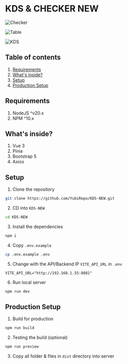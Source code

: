 # KDS & CHECKER NEW

![Checker](https://github.com/user-attachments/assets/b571da47-ca11-4c5c-b2ba-2e1808c7404b)

![Table](https://github.com/user-attachments/assets/7a6da9a2-3cfe-48d8-9077-101540161592)

![KDS](https://github.com/user-attachments/assets/a6430fd4-da92-4363-91f4-a185b76696e6)


## Table of contents
1. [Requirements](#requirements)
2. [What's inside?](#what-inside) 
3. [Setup](#setup)
4. [Production Setup](#production-setup)

## Requirements
1. NodeJS ^v20.x
2. NPM ^10.x

<h2 id="what-inside">What's inside?</h2>

1. Vue 3
2. Pinia
3. Bootstrap 5
4. Axios

## Setup
1. Clone the repository

  ```sh
  git clone https://github.com/YubiRepo/KDS-NEW.git
  ```
2. CD into `KDS-NEW`
 
  ```sh
  cd KDS-NEW
  ```

3. Install the dependencies

  ```sh
  npm i
  ```

4. Copy `.env.example`

  ```sh
  cp .env.example .env
  ```

5. Change with the API/Backend IP `VITE_API_URL` in `.env`

  ```env
  VITE_API_URL="http://192.168.1.55:8081"
  ```

6. Run local server

  ```sh
  npm run dev
  ```
   
<h2 id="production-setup">Production Setup</h2>

1. Build for production

```sh
npm run build
```

2. Testing the build (optional)
```sh
npm run preview
```

3. Copy all folder & files in `dist` directory into server

